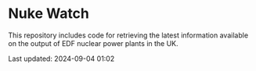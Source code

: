 # Nuke Watch

This repository includes code for retrieving the latest information available on the output of EDF nuclear power plants in the UK.

Last updated: 2024-09-04 01:02